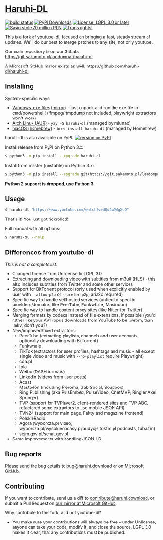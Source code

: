 # [Haruhi-DL](https://haruhi.download/)

[![build status](https://img.shields.io/gitlab/pipeline/laudom/haruhi-dl/master?gitlab_url=https%3A%2F%2Fgit.sakamoto.pl&style=flat-square)](https://git.sakamoto.pl/laudom/haruhi-dl/-/pipelines)
[![PyPI Downloads](https://img.shields.io/pypi/dm/haruhi-dl?style=flat-square)](https://pypi.org/project/haruhi-dl/)
[![License: LGPL 3.0 or later](https://img.shields.io/pypi/l/haruhi-dl?style=flat-square)](https://git.sakamoto.pl/laudom/haruhi-dl/-/blob/master/README.md)
[![Sasin stole 70 million PLN](https://img.shields.io/badge/Sasin-stole%2070%20million%20PLN-orange?style=flat-square)](https://www.planeta.pl/Wiadomosci/Polityka/Ile-kosztowaly-karty-wyborcze-Sasin-do-wiezienia-Wybory-odwolane)
[![Trans rights!](https://img.shields.io/badge/Trans-rights!-5BCEFA?style=flat-square)](http://transfuzja.org/en/artykuly/trans_people_in_poland/situation.htm)

This is a fork of [youtube-dl](https://yt-dl.org/), focused on bringing a fast, steady stream of updates. We'll do our best to merge patches to any site, not only youtube.

Our main repository is on our GitLab: https://git.sakamoto.pl/laudompat/haruhi-dl

A Microsoft GitHub mirror exists as well: https://github.com/haruhi-dl/haruhi-dl

## Installing

System-specific ways:

- [Windows .exe files](https://git.sakamoto.pl/laudompat/haruhi-dl/-/releases) ([mirror](https://github.com/haruhi-dl/haruhi-dl/releases)) - just unpack and run the exe file in cmd/powershell! (ffmpeg/rtmpdump not included, playwright extractors won't work)
- [Arch Linux (AUR)](https://aur.archlinux.org/packages/haruhi-dl/) - `yay -S haruhi-dl` (managed by mlunax)
- [macOS (homebrew)](https://formulae.brew.sh/formula/haruhi-dl) - `brew install haruhi-dl` (managed by Homebrew)

haruhi-dl is also available on PyPI: [![version on PyPI](https://img.shields.io/pypi/v/haruhi-dl?style=flat-square)](https://pypi.org/project/haruhi-dl/)

Install release from PyPI on Python 3.x:

```sh
$ python3 -m pip install --upgrade haruhi-dl
```

Install from master (unstable) on Python 3.x:

```sh
$ python3 -m pip install --upgrade git+https://git.sakamoto.pl/laudompat/haruhi-dl.git
```

**Python 2 support is dropped, use Python 3.**

## Usage

```sh
$ haruhi-dl "https://www.youtube.com/watch?v=dQw4w9WgXcQ"
```

That's it! You just got rickrolled!

Full manual with all options:

```sh
$ haruhi-dl --help
```

## Differences from youtube-dl

_This is not a complete list._

- Changed license from Unlicense to LGPL 3.0
- Extracting and downloading video with subtitles from m3u8 (HLS) - this also includes subtitles from Twitter and some other services
- Support for BitTorrent protocol (only used when explicitly enabled by user with `--allow-p2p` or `--prefer-p2p`; aria2c required)
- Specific way to handle selfhosted services (untied to specific providers/domains, like PeerTube, Funkwhale, Mastodon)
- Specific way to handle content proxy sites (like Nitter for Twitter)
- Merging formats by codecs instead of file extensions, if possible (you'd rather like your AV1+opus downloads from YouTube to be .webm, than .mkv, don't you?)
- New/improved/fixed extractors:
  - PeerTube (extracting playlists, channels and user accounts, optionally downloading with BitTorrent)
  - Funkwhale
  - TikTok (extractors for user profiles, hashtags and music - all except single video and music with `--no-playlist` require Playwright)
  - cda.pl
  - Ipla
  - Weibo (DASH formats)
  - LinkedIn (videos from user posts)
  - Acast
  - Mastodon (including Pleroma, Gab Social, Soapbox)
  - Ring Publishing (aka PulsEmbed, PulseVideo, OnetMVP; Ringier Axel Springer)
  - TVP (support for TVPlayer2, client-rendered sites and TVP ABC, refactored some extractors to use mobile JSON API)
  - TVN24 (support for main page, Fakty and magazine frontend)
  - PolskieRadio
  - Agora (wyborcza.pl video, wyborcza.pl/wysokieobcasy.pl/audycje.tokfm.pl podcasts, tuba.fm)
  - sejm.gov.pl/senat.gov.pl
- Some improvements with handling JSON-LD

## Bug reports

Please send the bug details to <bug@haruhi.download> or on [Microsoft GitHub](https://github.com/haruhi-dl/haruhi-dl/issues).

## Contributing

If you want to contribute, send us a diff to <contribute@haruhi.download>, or submit a Pull Request on [our mirror at Microsoft GitHub](https://github.com/haruhi-dl/haruhi-dl).

Why contribute to this fork, and not youtube-dl?

- You make sure your contributions will always be free - under Unlicense, anyone can take your code, modify it, and close the source. LGPL 3.0 makes it clear, that any contributions must be published.
